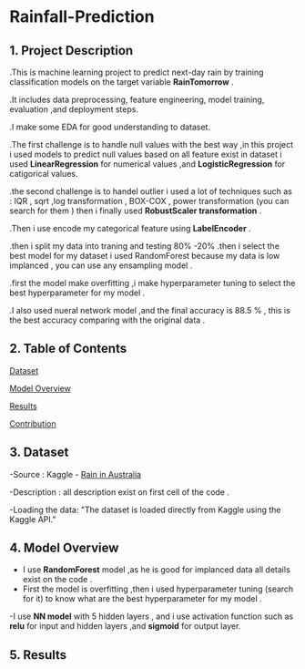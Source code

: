 # Rainfall-Prediction

## 1. Project Description

.This is machine learning project to predict next-day rain by training classification 
        models on the target variable **RainTomorrow** .

.It includes data preprocessing, feature engineering, model training, evaluation ,and 
        deployment steps.

.I make some EDA for good understanding to dataset.

.The first challenge is to handle null values with the best way ,in this project i used 
       models to predict null values based on all feature exist in dataset i used  **LinearRegression**
       for numerical values ,and **LogisticRegression** for catigorical values.
         
.the second challenge is to handel outlier i used a lot of techniques such as : IQR , 
       sqrt ,log transformation , BOX-COX , power transformation (you can search for them ) 
       then i finally used **RobustScaler transformation** .

.Then i use encode my categorical feature using **LabelEncoder** .

.then i split my data into traning and testing 80% -20% 
.then i select the best model for my dataset i used RandomForest because my data is low implanced ,
       you can use any ensampling model .

.first the model make overfitting ,i make hyperparameter tuning to select the best hyperparameter 
       for my model .

.I also used nueral network model ,and the final accuracy is 88.5 % , this is the best accuracy 
       comparing with the original data .

       
## 2. Table of Contents

[Dataset](https://github.com/elnemr19/Rainfall-Prediction/blob/main/README.md#3-dataset)

[Model Overview](https://github.com/elnemr19/Rainfall-Prediction/blob/main/README.md#4-model-overview)

[Results]()

[Contribution]()

        
## 3. Dataset

-Source : Kaggle - [Rain in Australia](https://www.kaggle.com/datasets/jsphyg/weather-dataset-rattle-package)

-Description : all description exist on first cell of the code .

-Loading the data: "The dataset is loaded directly from Kaggle using the Kaggle API."


## 4. Model Overview

 - I use **RandomForest** model ,as he is good for implanced data all details exist on the code .
 - First the model is overfitting ,then i used hyperparameter tuning (search for it) to know
   what are the best hyperparameter for my model .



 -I use **NN model** with 5 hidden layers , and i use activation function such as **relu** for input 
   and hidden layers ,and **sigmoid** for output layer.
   

## 5. Results







































        
